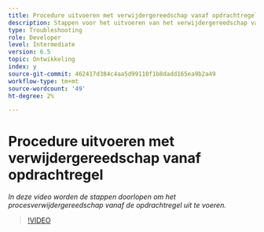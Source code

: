 ```yaml
---
title: Procedure uitvoeren met verwijdergereedschap vanaf opdrachtregel
description: Stappen voor het uitvoeren van het verwijdergereedschap van de opdrachtregel voor het verwijderen van records uit de taakbeheertabel
type: Troubleshooting
role: Developer
level: Intermediate
version: 6.5
topic: Ontwikkeling
index: y
source-git-commit: 462417d384c4aa5d99110f1b8dadd165ea9b2a49
workflow-type: tm+mt
source-wordcount: '49'
ht-degree: 2%

---
```



# Procedure uitvoeren met verwijdergereedschap vanaf opdrachtregel

*In deze video worden de stappen doorlopen om het procesverwijdergereedschap vanaf de opdrachtregel uit te voeren.*

>[!VIDEO](https://video.tv.adobe.com/v/335508?quality=9&learn=on)
